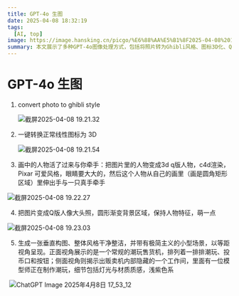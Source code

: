 ```yaml
---
title: GPT-4o 生图 
date: 2025-04-08 18:32:19
tags:
  [AI, top]
image: https://image.hansking.cn/picgo/%E6%88%AA%E5%B1%8F2025-04-08%2018.31.48.png
summary: 本文展示了多种GPT-4o图像处理方式，包括将照片转为Ghibli风格、图标3D化、Q版3D人物互动、Q版人像大头照，以及设计极简潮玩售货机场景。 每种方式注重细节与风格化呈现，兼具创意与实用性。
---
```


# GPT-4o 生图 

1. convert photo to ghibli style

   ![截屏2025-04-08 19.21.32](https://image.hansking.cn/picgo/%E6%88%AA%E5%B1%8F2025-04-08%2019.21.32.png)

2. 一键转换正常线性图标为 3D

   ![截屏2025-04-08 19.21.54](https://image.hansking.cn/picgo/%E6%88%AA%E5%B1%8F2025-04-08%2019.21.54.png)

3. 画中的人物活了过来与你牵手：把图片里的人物变成3d q版人物，c4d渲染，Pixar 可爱风格，眼睛要大大的，然后这个人物从自己的画里（画是圆角矩形区域）里伸出手与一只真手牵手

![截屏2025-04-08 19.22.27](https://image.hansking.cn/picgo/%E6%88%AA%E5%B1%8F2025-04-08%2019.22.27.png)

4. 把图片变成Q版人像大头照，圆形渐变背景区域，保持人物特征，萌一点

![截屏2025-04-08 19.23.03](https://image.hansking.cn/picgo/%E6%88%AA%E5%B1%8F2025-04-08%2019.23.03.png)

5. 生成一张垂直构图、整体风格干净整洁，并带有极简主义的小型场景，以等距视角呈现。正面视角展示的是一个常规的潮玩售货机，排列着一排排潮玩、投币口和按钮；侧面视角则揭示出贩卖机内部隐藏的一个工作间，里面有一位模型师正在制作潮玩，细节包括灯光与材质质感，浅紫色系

​	![ChatGPT Image 2025年4月8日 17_53_12](https://image.hansking.cn/picgo/ChatGPT%20Image%202025%E5%B9%B44%E6%9C%888%E6%97%A5%2017_53_12.png)
